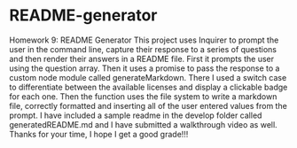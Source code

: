 # README-generator
Homework 9: README Generator
This project uses Inquirer to prompt the user in the command line, capture their response to a series of questions and then render their answers in a README file. First it prompts the user using the question array. Then it uses a promise to pass the response to a custom node module called generateMarkdown. There I used a switch case to differentiate between the available licenses and display a clickable badge for each one. Then the function uses the file system to write a markdown file, correctly formatted and inserting all of the user entered values from the prompt. I have included a sample readme in the develop folder called generatedREADME.md and I have submitted a walkthrough video as well. Thanks for your time, I hope I get a good grade!!!
